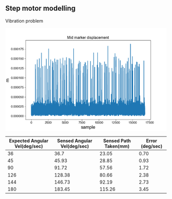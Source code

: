 ## Step motor modelling

Vibration problem

<img src="displacement.png" />

| Expected Angular Vel(deg/sec) | Sensed Angular Vel(deg/sec) | Sensed Path Taken(mm) | Error (deg/sec)
| -------- | ------- | ------- | ------- |
| 36  | 36.7  | 23.05 | 0.70 |
| 45  | 45.93  | 28.85 | 0.93 |
| 90  | 91.72  | 57.56 | 1.72 |
| 126  | 128.38  | 80.66 | 2.38 |
| 144  | 146.73  | 92.19 | 2.73 |
| 180  | 183.45  | 115.26 | 3.45 |
